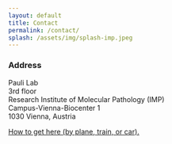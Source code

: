 ```yaml
---
layout: default
title: Contact
permalink: /contact/
splash: /assets/img/splash-imp.jpeg
---
```

<div class="row">
  <div class="col-sm-7">
  <div id="contact_map"></div>
  <script>
  function initMap() {
    var loc = {lat: 48.189514, lng: 16.402876};
    var map = new google.maps.Map(document.getElementById('contact_map'), {
      zoom: 16, center: loc,
panControl:false,
zoomControl:true,
mapTypeControl:false,
scaleControl:true,
streetViewControl:false,
overviewMapControl:false,
rotateControl:false
    });
    var marker = new google.maps.Marker({
      position: loc, map: map
    });
  }
  </script>
  <script async defer src="https://maps.googleapis.com/maps/api/js?key=AIzaSyByeuBHHFBQCKMGTe5okMzyofx_RDphujQ&callback=initMap"></script>
  </div>
  <div class="col-sm-5" markdown="1">

### Address

Pauli Lab  
3rd floor  
Research Institute of Molecular Pathology (IMP)  
Campus-Vienna-Biocenter 1  
1030 Vienna, Austria  

[How to get here (by plane, train, or car).](https://www.imp.ac.at/contact/directions/)

  </div>
</div>
